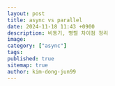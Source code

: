 ```yaml
---
layout: post
title: async vs parallel
date: 2024-11-18 11:43 +0900
description: 비동기, 병렬 차이점 정리
image:
category: ["async"]
tags:
published: true
sitemap: true
author: kim-dong-jun99
---
```



